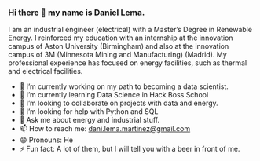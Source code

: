 ### Hi there 👋 my name is Daniel Lema.

I am an industrial engineer (electrical) with a Master’s Degree in Renewable Energy. I reinforced my education with an internship at the innovation campus of Aston University (Birmingham) and also at the innovation campus of 3M (Minnesota Mining and Manufacturing) (Madrid).
My professional experience has focused on energy facilities, such as thermal and electrical facilities.


- 🔭 I’m currently working on my path to becoming a data scientist.
- 🌱 I’m currently learning Data Science in Hack Boss School
- 👯 I’m looking to collaborate on projects with data and energy.
- 🤔 I’m looking for help with Python and SQL
- 💬 Ask me about energy and industrial stuff.
- 📫 How to reach me: dani.lema.martinez@gmail.com
- 😄 Pronouns: He
- ⚡ Fun fact: A lot of them, but I will tell you with a beer in front of me.

